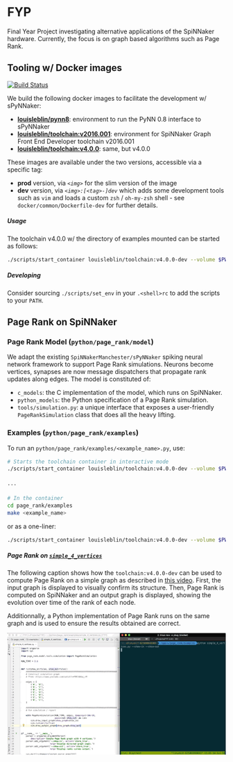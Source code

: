 # FYP

Final Year Project investigating alternative applications of the SpiNNaker 
hardware. Currently, the focus is on graph based algorithms such as Page Rank.

## Tooling w/ Docker images

[![Build Status](https://travis-ci.com/louisblin/FYP.svg?token=5ZNW4DKhuozscA1A9CAy&branch=master)](https://travis-ci.com/louisblin/FYP)

We build the following docker images to facilitate the development w/ sPyNNaker:

- [**louisleblin/pynn8**](https://hub.docker.com/r/louisleblin/pynn8/):
environment to run the PyNN 0.8 interface to sPyNNaker
- [**louisleblin/toolchain:v2016.001**](https://hub.docker.com/r/louisleblin/toolchain-v2016/):
environment for SpiNNaker Graph Front End Developer toolchain v2016.001
- [**louisleblin/toolchain:v4.0.0**](https://hub.docker.com/r/louisleblin/toolchain-v2016/):
same, but v4.0.0

These images are available under the two versions, accessible via a specific 
tag:

- **prod** version, via _`<img>`_ for the slim version of the image
- **dev** version, via _`<img>:[<tag>-]dev`_ which adds some development tools 
such as
`vim` and loads a custom `zsh` / `oh-my-zsh` shell - see
`docker/common/Dockerfile-dev` for further details.

##### Usage

The toolchain v4.0.0 w/ the directory of examples mounted can be started as 
follows:

```sh
./scripts/start_container louisleblin/toolchain:v4.0.0-dev --volume $PWD/python:/app/w
```

##### Developing

Consider sourcing `./scripts/set_env` in your `.<shell>rc` to add the scripts 
to your `PATH`. 


## Page Rank on SpiNNaker

### Page Rank Model (`python/page_rank/model`)

We adapt the existing `SpiNNakerManchester/sPyNNaker` spiking neural network 
framework to support Page Rank simulations. Neurons become vertices, synapses 
are now message dispatchers that propagate rank updates along edges. The model 
is constituted of:

* `c_models`: the C implementation of the model, which runs on SpiNNaker.
* `python_models`: the Python specification of a Page Rank simulation.
* `tools/simulation.py`: a unique interface that exposes a user-friendly
 `PageRankSimulation` class that does all the heavy lifting. 
 
### Examples (`python/page_rank/examples`)

To run an `python/page_rank/examples/<example_name>.py`, use:

```sh
# Starts the toolchain container in interactive mode
./scripts/start_container louisleblin/toolchain:v4.0.0-dev --volume $PWD/python:/app/w

...

# In the container
cd page_rank/examples
make <example_name>
```

or as a one-liner:

```sh
./scripts/start_container louisleblin/toolchain:v4.0.0-dev --volume $PWD/python:/app/w --rm --exec "make -C page_rank/examples <example_name>"
```

##### Page Rank on [`simple_4_vertices`](python/page_rank/examples/simple_4_vertices.py)

The following caption shows how the `toolchain:v4.0.0-dev` can be used to 
compute Page Rank on a simple graph as described in 
[this video](https://www.youtube.com/watch?v=P8Kt6Abq_rM). First, the input 
graph is displayed to visually confirm its structure. Then, Page Rank is 
computed on SpiNNaker and an output graph is displayed, showing the evolution 
over time of the rank of each node.

Additionnally, a Python implementation of Page Rank runs on the same graph and 
is used to ensure the results obtained are correct.

![Simple Page Rank](docs/page_rank_simple.gif)

